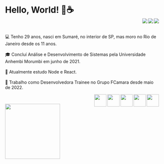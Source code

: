 # Hello, World! 👋☕ <br> [<img src="https://img.shields.io/badge/twitter-%231DA1F2.svg?&style=for-the-badge&logo=twitter&logoColor=white" align="right"/>](https://twitter.com/LineAvelino) [<img src="https://img.shields.io/badge/linkedin-%230077B5.svg?&style=for-the-badge&logo=linkedin&logoColor=white" align="right"/>](https://www.linkedin.com/in/alineavelinorocha/) [<img src = "https://img.shields.io/badge/instagram-%23E4405F.svg?&style=for-the-badge&logo=instagram&logoColor=white" align="right">](https://www.instagram.com/alineavelinorocha/)
<br>
  
  💻 Tenho 29 anos, nasci em Sumaré, no interior de SP, mas moro no Rio de Janeiro desde os 11 anos.<br><br>
  🎓 Concluí Análise e Desenvolvimento de Sistemas pela Universidade Anhembi Morumbi em junho de 2021.<br><br>
  🚀 Atualmente estudo Node e React.<br><br>
  💼 Trabalho como Desenvolvedora Trainee no Grupo FCamara desde maio de 2022.<br>
  
 
  <img src="https://cdn.jsdelivr.net/gh/devicons/devicon/icons/html5/html5-original.svg" width="40" align="right"><img src="https://cdn.jsdelivr.net/gh/devicons/devicon/icons/css3/css3-original.svg" width="40" align="right"><img src="https://cdn.jsdelivr.net/gh/devicons/devicon/icons/javascript/javascript-original.svg" width="40" align="right"><img src="https://cdn.jsdelivr.net/gh/devicons/devicon/icons/react/react-original.svg" width="40" align="right"><img src="https://cdn.jsdelivr.net/gh/devicons/devicon/icons/python/python-original.svg" width="40" align="right"><br>

<img height="180em" src="https://github-readme-stats.vercel.app/api?username=lineavelino&show_icons=true&theme=dracula&include_all_commits=true&count_private=true" />
